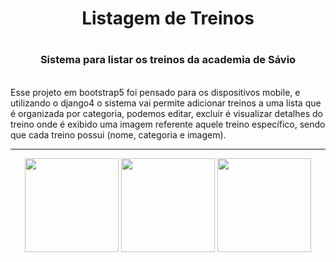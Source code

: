 <h1 align="center">Listagem de Treinos<h1>
<h3 align="center">Sistema para listar os treinos da academia de Sávio</h3>
<br> 
Esse projeto em bootstrap5 foi pensado para os dispositivos mobile, e utilizando o django4 o sistema vai permite adicionar treinos a uma lista que é organizada por categoria, podemos editar, excluir é visualizar detalhes do treino onde é exibido uma imagem referente aquele treino específico, sendo que cada treino possui (nome, categoria e imagem).
<hr>
<div align="center">
    <img width="150" src="https://github.com/savioomio/sis_listagem_de_treinos/assets/115905335/4b77db91-36da-4f42-b7fa-d68ee445ab29" alt="">
    <img width="150" src="https://github.com/savioomio/sis_listagem_de_treinos/assets/115905335/6c806ba8-7f76-4b6f-82e2-80da59ccb7a4" alt="">
    <img width="150" src="https://github.com/savioomio/sis_listagem_de_treinos/assets/115905335/d8bdcde3-d153-4e9f-9b9c-5ecb8732cf32" alt="">
</div>
